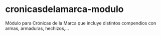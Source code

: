 # cronicasdelamarca-modulo
Módulo para Crónicas de la Marca que incluye distintos compendios con armas, armaduras, hechizos,... 
